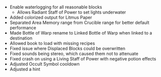 - Enable waterlogging for all reasonable blocks
  - Allows Radiant Staff of Power to set lights underwater
- Added colorized output for Litmus Paper
- Separated Area Memory range from Crucible range for better default performance
- Made Bottle of Warp rename to Linked Bottle of Warp when linked to a destination
- Allowed book to load with missing recipes
- Fixed issue where Displaced Blocks could be overwritten
- Fixed sounds being stereo, which caused them not to attenuate
- Fixed crash on using a Living Staff of Power with negative potion effects
- Adjusted Occult Symbol cooldown
- Adjusted a hint